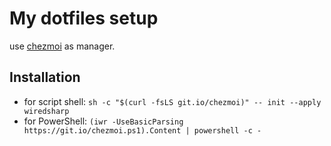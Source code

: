 # My dotfiles setup

use [chezmoi](https://chezmoi.io) as manager.

## Installation

- for script shell: ```sh -c "$(curl -fsLS git.io/chezmoi)" -- init --apply wiredsharp```
- for PowerShell: ```(iwr -UseBasicParsing https://git.io/chezmoi.ps1).Content | powershell -c -```
